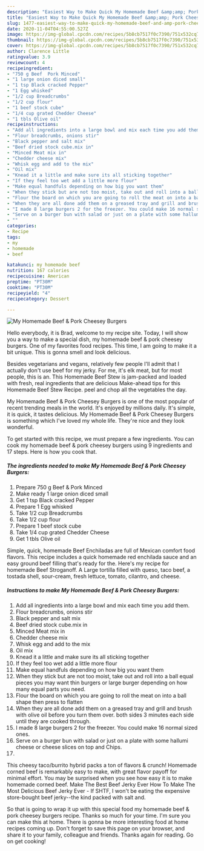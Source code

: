 ```yaml
---
description: "Easiest Way to Make Quick My Homemade Beef &amp;amp; Pork Cheesey Burgers"
title: "Easiest Way to Make Quick My Homemade Beef &amp;amp; Pork Cheesey Burgers"
slug: 1477-easiest-way-to-make-quick-my-homemade-beef-and-amp-pork-cheesey-burgers
date: 2020-11-04T04:55:00.527Z
image: https://img-global.cpcdn.com/recipes/5b8cb7517f0c7390/751x532cq70/my-homemade-beef-pork-cheesey-burgers-recipe-main-photo.jpg
thumbnail: https://img-global.cpcdn.com/recipes/5b8cb7517f0c7390/751x532cq70/my-homemade-beef-pork-cheesey-burgers-recipe-main-photo.jpg
cover: https://img-global.cpcdn.com/recipes/5b8cb7517f0c7390/751x532cq70/my-homemade-beef-pork-cheesey-burgers-recipe-main-photo.jpg
author: Clarence Little
ratingvalue: 3.9
reviewcount: 4
recipeingredient:
- "750 g Beef  Pork Minced"
- "1 large onion diced small"
- "1 tsp Black cracked Pepper"
- "1 Egg whisked"
- "1/2 cup Breadcrumbs"
- "1/2 cup flour"
- "1 beef stock cube"
- "1/4 cup grated Chedder Cheese"
- "1 tbls Olive oil"
recipeinstructions:
- "Add all ingredients into a large bowl and mix each time you add them."
- "Flour breadcrumbs, onions stir"
- "Black pepper and salt mix"
- "Beef dried stock cube.mix in"
- "Minced Meat mix in"
- "Chedder cheese mix"
- "Whisk egg and add to the mix"
- "Oil mix"
- "Knead it a little and make sure its all sticking together"
- "If they feel too wet add a little more flour"
- "Make equal handfuls depending on how big you want them"
- "When they stick but are not too moist, take out and roll into a ball equal pieces you may want thin burgers or large burger depending on how many equal parts you need."
- "Flour the board on which you are going to roll the meat on into a ball shape then press to flatten"
- "When they are all done add them on a greased tray and grill and brush with olive oil before you turn them over. both sides 3 minutes each side until they are cooked through."
- "I made 8 large burgers 2 for the freezer. You could make 16 normal sized ones."
- "Serve on a burger bun with salad or just on a plate with some hallumi cheese or cheese slices on top and Chips."
- ""
categories:
- Recipe
tags:
- my
- homemade
- beef

katakunci: my homemade beef 
nutrition: 167 calories
recipecuisine: American
preptime: "PT30M"
cooktime: "PT30M"
recipeyield: "4"
recipecategory: Dessert

---
```



![My Homemade Beef &amp; Pork Cheesey Burgers](https://img-global.cpcdn.com/recipes/5b8cb7517f0c7390/751x532cq70/my-homemade-beef-pork-cheesey-burgers-recipe-main-photo.jpg)

Hello everybody, it is Brad, welcome to my recipe site. Today, I will show you a way to make a special dish, my homemade beef &amp; pork cheesey burgers. One of my favorites food recipes. This time, I am going to make it a bit unique. This is gonna smell and look delicious.

Besides vegetarians and vegans, relatively few people I&#39;ll admit that I actually don&#39;t use beef for my jerky. For me, it&#39;s elk meat, but for most people, this is an. This Homemade Beef Stew is jam-packed and loaded with fresh, real ingredients that are delicious Make-ahead tips for this Homemade Beef Stew Recipe. peel and chop all the vegetables the day.

My Homemade Beef &amp; Pork Cheesey Burgers is one of the most popular of recent trending meals in the world. It's enjoyed by millions daily. It's simple, it is quick, it tastes delicious. My Homemade Beef &amp; Pork Cheesey Burgers is something which I've loved my whole life. They're nice and they look wonderful.


To get started with this recipe, we must prepare a few ingredients. You can cook my homemade beef &amp; pork cheesey burgers using 9 ingredients and 17 steps. Here is how you cook that.

<!--inarticleads1-->

##### The ingredients needed to make My Homemade Beef &amp; Pork Cheesey Burgers:

1. Prepare 750 g Beef &amp; Pork Minced
1. Make ready 1 large onion diced small
1. Get 1 tsp Black cracked Pepper
1. Prepare 1 Egg whisked
1. Take 1/2 cup Breadcrumbs
1. Take 1/2 cup flour
1. Prepare 1 beef stock cube
1. Take 1/4 cup grated Chedder Cheese
1. Get 1 tbls Olive oil


Simple, quick, homemade Beef Enchiladas are full of Mexican comfort food flavors. This recipe includes a quick homemade red enchilada sauce and an easy ground beef filling that&#39;s ready for the. Here&#39;s my recipe for homemade Beef Stroganoff. A Large tortilla filled with queso, taco beef, a tostada shell, sour-cream, fresh lettuce, tomato, cilantro, and cheese. 

<!--inarticleads2-->

##### Instructions to make My Homemade Beef &amp; Pork Cheesey Burgers:

1. Add all ingredients into a large bowl and mix each time you add them.
1. Flour breadcrumbs, onions stir
1. Black pepper and salt mix
1. Beef dried stock cube.mix in
1. Minced Meat mix in
1. Chedder cheese mix
1. Whisk egg and add to the mix
1. Oil mix
1. Knead it a little and make sure its all sticking together
1. If they feel too wet add a little more flour
1. Make equal handfuls depending on how big you want them
1. When they stick but are not too moist, take out and roll into a ball equal pieces you may want thin burgers or large burger depending on how many equal parts you need.
1. Flour the board on which you are going to roll the meat on into a ball shape then press to flatten
1. When they are all done add them on a greased tray and grill and brush with olive oil before you turn them over. both sides 3 minutes each side until they are cooked through.
1. I made 8 large burgers 2 for the freezer. You could make 16 normal sized ones.
1. Serve on a burger bun with salad or just on a plate with some hallumi cheese or cheese slices on top and Chips.
1. 


This cheesy taco/burrito hybrid packs a ton of flavors &amp; crunch! Homemade corned beef is remarkably easy to make, with great flavor payoff for minimal effort. You may be surprised when you see how easy it is to make homemade corned beef. Make The Best Beef Jerky Ever How To Make The Most Delicious Beef Jerky Ever - If SHTF, I won&#39;t be eating the expensive store-bought beef jerky--the kind packed with salt and. 

So that is going to wrap it up with this special food my homemade beef &amp; pork cheesey burgers recipe. Thanks so much for your time. I'm sure you can make this at home. There is gonna be more interesting food at home recipes coming up. Don't forget to save this page on your browser, and share it to your family, colleague and friends. Thanks again for reading. Go on get cooking!
